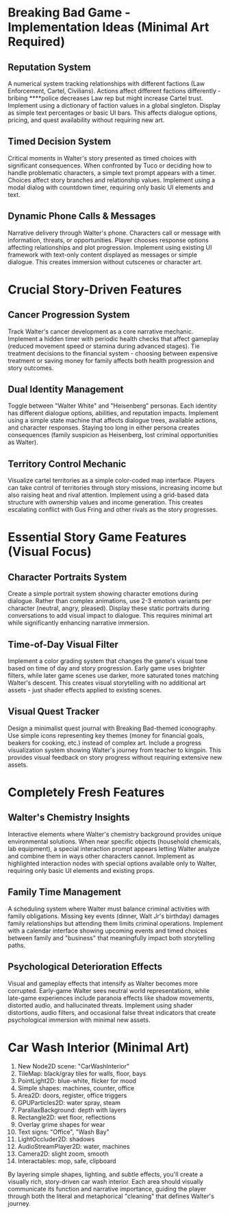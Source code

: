 # Breaking Bad Game - Implementation Ideas (Minimal Art Required)

## Reputation System

A numerical system tracking relationships with different factions (Law Enforcement, Cartel, Civilians). Actions affect different factions differently - bribing ****police decreases Law rep but might increase Cartel trust. Implement using a dictionary of faction values in a global singleton. Display as simple text percentages or basic UI bars. This affects dialogue options, pricing, and quest availability without requiring new art.

## Timed Decision System

Critical moments in Walter's story presented as timed choices with significant consequences. When confronted by Tuco or deciding how to handle problematic characters, a simple text prompt appears with a timer. Choices affect story branches and relationship values. Implement using a modal dialog with countdown timer, requiring only basic UI elements and text.

## Dynamic Phone Calls & Messages

Narrative delivery through Walter's phone. Characters call or message with information, threats, or opportunities. Player chooses response options affecting relationships and plot progression. Implement using existing UI framework with text-only content displayed as messages or simple dialogue. This creates immersion without cutscenes or character art.

# Crucial Story-Driven Features

## Cancer Progression System

Track Walter's cancer development as a core narrative mechanic. Implement a hidden timer with periodic health checks that affect gameplay (reduced movement speed or stamina during advanced stages). Tie treatment decisions to the financial system - choosing between expensive treatment or saving money for family affects both health progression and story outcomes.

## Dual Identity Management

Toggle between "Walter White" and "Heisenberg" personas. Each identity has different dialogue options, abilities, and reputation impacts. Implement using a simple state machine that affects dialogue trees, available actions, and character responses. Staying too long in either persona creates consequences (family suspicion as Heisenberg, lost criminal opportunities as Walter).

## Territory Control Mechanic

Visualize cartel territories as a simple color-coded map interface. Players can take control of territories through story missions, increasing income but also raising heat and rival attention. Implement using a grid-based data structure with ownership values and income generation. This creates escalating conflict with Gus Fring and other rivals as the story progresses.

# Essential Story Game Features (Visual Focus)

## Character Portraits System
Create a simple portrait system showing character emotions during dialogue. Rather than complex animations, use 2-3 emotion variants per character (neutral, angry, pleased). Display these static portraits during conversations to add visual impact to dialogue. This requires minimal art while significantly enhancing narrative immersion.

## Time-of-Day Visual Filter
Implement a color grading system that changes the game's visual tone based on time of day and story progression. Early game uses brighter filters, while later game scenes use darker, more saturated tones matching Walter's descent. This creates visual storytelling with no additional art assets - just shader effects applied to existing scenes.

## Visual Quest Tracker
Design a minimalist quest journal with Breaking Bad-themed iconography. Use simple icons representing key themes (money for financial goals, beakers for cooking, etc.) instead of complex art. Include a progress visualization system showing Walter's journey from teacher to kingpin. This provides visual feedback on story progress without requiring extensive new assets.

# Completely Fresh Features

## Walter's Chemistry Insights
Interactive elements where Walter's chemistry background provides unique environmental solutions. When near specific objects (household chemicals, lab equipment), a special interaction prompt appears letting Walter analyze and combine them in ways other characters cannot. Implement as highlighted interaction nodes with special options available only to Walter, requiring only basic UI elements and existing props.

## Family Time Management
A scheduling system where Walter must balance criminal activities with family obligations. Missing key events (dinner, Walt Jr's birthday) damages family relationships but attending them limits criminal operations. Implement with a calendar interface showing upcoming events and timed choices between family and "business" that meaningfully impact both storytelling paths.

## Psychological Deterioration Effects
Visual and gameplay effects that intensify as Walter becomes more corrupted. Early-game Walter sees neutral world representations, while late-game experiences include paranoia effects like shadow movements, distorted audio, and hallucinated threats. Implement using shader distortions, audio filters, and occasional false threat indicators that create psychological immersion with minimal new assets.

# Car Wash Interior (Minimal Art)

1. New Node2D scene: "CarWashInterior"
2. TileMap: black/gray tiles for walls, floor, bays
3. PointLight2D: blue-white, flicker for mood
4. Simple shapes: machines, counter, office
5. Area2D: doors, register, office triggers
6. GPUParticles2D: water spray, steam
7. ParallaxBackground: depth with layers
8. Rectangle2D: wet floor, reflections
9. Overlay grime shapes for wear
10. Text signs: "Office", "Wash Bay"
11. LightOccluder2D: shadows
12. AudioStreamPlayer2D: water, machines
13. Camera2D: slight zoom, smooth
14. Interactables: mop, safe, clipboard

By layering simple shapes, lighting, and subtle effects, you'll create a visually rich, story-driven car wash interior. Each area should visually communicate its function and narrative importance, guiding the player through both the literal and metaphorical "cleaning" that defines Walter's journey.
